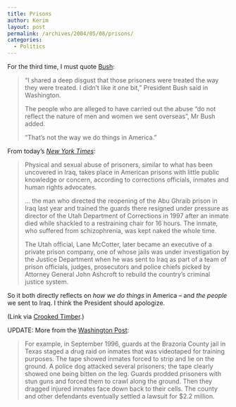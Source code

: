 ```yaml
---
title: Prisons
author: Kerim
layout: post
permalink: /archives/2004/05/08/prisons/
categories:
  - Politics
---
```

For the third time, I must quote <a href="http://news.bbc.co.uk/1/hi/world/middle_east/3674355.stm" onclick="_gaq.push(['_trackEvent', 'outbound-article', 'http://news.bbc.co.uk/1/hi/world/middle_east/3674355.stm', 'Bush']);" >Bush</a>:

> &#8220;I shared a deep disgust that those prisoners were treated the way they were treated. I didn&#8217;t like it one bit,&#8221; President Bush said in Washington.
> 
> The people who are alleged to have carried out the abuse &#8220;do not reflect the nature of men and women we sent overseas&#8221;, Mr Bush added.
> 
> &#8220;That&#8217;s not the way we do things in America.&#8221;

From today&#8217;s *<a href="http://www.nytimes.com/2004/05/08/national/08PRIS.html?ex=1399348800&#38;en=bea18d005140f198&#38;ei=5007&#38;partner=USERLAND" onclick="_gaq.push(['_trackEvent', 'outbound-article', 'http://www.nytimes.com/2004/05/08/national/08PRIS.html?ex=1399348800&en=bea18d005140f198&ei=5007&partner=USERLAND', 'New York Times']);" >New York Times</a>*:

> Physical and sexual abuse of prisoners, similar to what has been uncovered in Iraq, takes place in American prisons with little public knowledge or concern, according to corrections officials, inmates and human rights advocates.
> 
> &#8230; the man who directed the reopening of the Abu Ghraib prison in Iraq last year and trained the guards there resigned under pressure as director of the Utah Department of Corrections in 1997 after an inmate died while shackled to a restraining chair for 16 hours. The inmate, who suffered from schizophrenia, was kept naked the whole time.
> 
> The Utah official, Lane McCotter, later became an executive of a private prison company, one of whose jails was under investigation by the Justice Department when he was sent to Iraq as part of a team of prison officials, judges, prosecutors and police chiefs picked by Attorney General John Ashcroft to rebuild the country&#8217;s criminal justice system. 

So it both directly reflects on *how we do things* in America &#8211; and *the people* we sent to Iraq. I think the President should apologize.

(Link via <a href="http://www.crookedtimber.org/archives/001825.html" onclick="_gaq.push(['_trackEvent', 'outbound-article', 'http://www.crookedtimber.org/archives/001825.html', 'Crooked Timber']);" >Crooked Timber</a>.)

UPDATE: More from the <a href="http://www.washingtonpost.com/wp-dyn/articles/A11388-2004May8.html" onclick="_gaq.push(['_trackEvent', 'outbound-article', 'http://www.washingtonpost.com/wp-dyn/articles/A11388-2004May8.html', 'Washington Post']);" >Washington Post</a>:

> For example, in September 1996, guards at the Brazoria County jail in Texas staged a drug raid on inmates that was videotaped for training purposes. The tape showed inmates forced to strip and lie on the ground. A police dog attacked several prisoners; the tape clearly showed one being bitten on the leg. Guards prodded prisoners with stun guns and forced them to crawl along the ground. Then they dragged injured inmates face down back to their cells. The county and other defendants eventually settled a lawsuit for $2.2 million.

